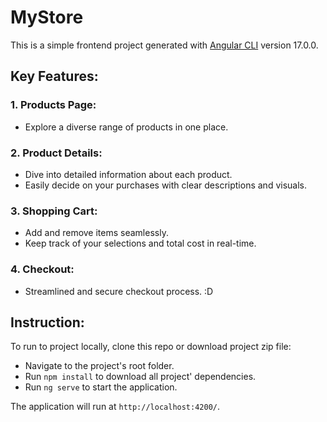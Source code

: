 # MyStore

This is a simple frontend project generated with [Angular CLI](https://github.com/angular/angular-cli) version 17.0.0.

## Key Features:
### 1. Products Page: 
- Explore a diverse range of products in one place.
### 2. Product Details: 
- Dive into detailed information about each product.
- Easily decide on your purchases with clear descriptions and visuals.
### 3. Shopping Cart: 
- Add and remove items seamlessly.
- Keep track of your selections and total cost in real-time.
### 4. Checkout:
- Streamlined and secure checkout process. :D

## Instruction:
To run to project locally, clone this repo or download project zip file:
- Navigate to the project's root folder.
- Run `npm install` to download all project' dependencies.
- Run `ng serve` to start the application. 

The application will run at `http://localhost:4200/`.

